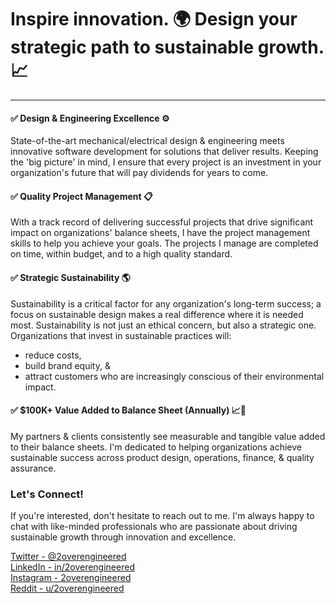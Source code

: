 # Inspire innovation. 🌍 Design your strategic path to sustainable growth. 📈

---

#### ✅ Design & Engineering Excellence ⚙️

State-of-the-art mechanical/electrical design & engineering meets innovative software development for solutions that deliver results. Keeping the 'big picture' in mind, I ensure that every project is an investment in your organization's future that will pay dividends for years to come.

#### ✅ Quality Project Management 📋 

With a track record of delivering successful projects that drive significant impact on organizations' balance sheets, I have the project management skills to help you achieve your goals. The projects I manage are completed on time, within budget, and to a high quality standard. 

#### ✅ Strategic Sustainability 🌎  

Sustainability is a critical factor for any organization's long-term success; a focus on sustainable design makes a real difference where it is needed most. Sustainability is not just an ethical concern, but also a strategic one. Organizations that invest in sustainable practices will:  
 - reduce costs,
 - build brand equity, &
 - attract customers who are increasingly conscious of their environmental impact.  

#### ✅ $100K+ Value Added to Balance Sheet (Annually) 📈🚀

My partners & clients consistently see measurable and tangible value added to their balance sheets. I'm dedicated to helping organizations achieve sustainable success across product design, operations, finance, & quality assurance.

### Let's Connect!

If you're interested, don't hesitate to reach out to me. I'm always happy to chat with like-minded professionals who are passionate about driving sustainable growth through innovation and excellence.

[Twitter - @2overengineered](https://twitter.com/2overengineered)  
[LinkedIn - in/2overengineered](https://www.linkedin.com/in/2overengineered/)  
[Instagram - 2overengineered](https://www.instagram.com/2overengineered/)  
[Reddit - u/2overengineered](https://www.reddit.com/user/2overengineered)  


<!--

LIBERTY & PROSPERITY

-->
